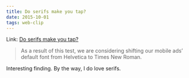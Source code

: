 ```yaml
---
title: Do serifs make you tap?
date: 2015-10-01
tags: web-clip
---
```


Link: [Do serifs make you tap?](https://medium.com/bytesized-treats/do-serifs-make-you-tap-e359ed795bd8)

> As a result of this test, we are considering shifting our mobile ads’ default font from Helvetica to Times New Roman.

Interesting finding. By the way, I do love serifs.